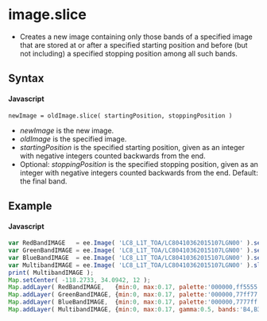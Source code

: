 # image.slice
- Creates a new image containing only those bands of a specified image that are stored at or after a specified starting position and before (but not including) a specified stopping position among all such bands.

## Syntax

#### Javascript
```
newImage = oldImage.slice( startingPosition, stoppingPosition )
```

- *newImage* is the new image.
- *oldImage* is the specified image.
- *startingPosition* is the specified starting position, given as an integer with negative integers counted backwards from the end.
- Optional: *stoppingPosition* is the specified stopping position, given as an integer with negative integers counted backwards from the end.  Default: the final band.

## Example

#### Javascript
```javascript
var RedBandIMAGE   = ee.Image( 'LC8_L1T_TOA/LC80410362015107LGN00' ).select( ['B4'] );     // Los Angeles
var GreenBandIMAGE = ee.Image( 'LC8_L1T_TOA/LC80410362015107LGN00' ).select( ['B3'] );
var BlueBandIMAGE  = ee.Image( 'LC8_L1T_TOA/LC80410362015107LGN00' ).select( ['B2'] );
var MultibandIMAGE = ee.Image( 'LC8_L1T_TOA/LC80410362015107LGN00' ).slice( 1,4 );
print( MultibandIMAGE );
Map.setCenter( -118.2733, 34.0942, 12 ); 
Map.addLayer( RedBandIMAGE,   {min:0, max:0.17, palette:'000000,ff5555'},     'RednessImage'   );
Map.addLayer( GreenBandIMAGE, {min:0, max:0.17, palette:'000000,77ff77'},     'Greenness Image');
Map.addLayer( BlueBandIMAGE,  {min:0, max:0.17, palette:'000000,7777ff'},     'Blueness Image' );
Map.addLayer( MultibandIMAGE, {min:0, max:0.17, gamma:0.5, bands:'B4,B3,B2'}, 'Multiband Image');
```
